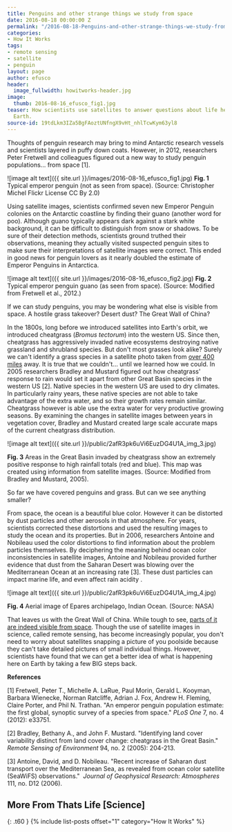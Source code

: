 ```yaml
---
title: Penguins and other strange things we study from space
date: 2016-08-18 00:00:00 Z
permalink: "/2016-08-18-Penguins-and-other-strange-things-we-study-from-space-EFusco/"
categories:
- How It Works
tags:
- remote sensing
- satellite
- penguin
layout: page
author: efusco
header:
  image_fullwidth: howitworks-header.jpg
image:
  thumb: 2016-08-16_efusco_fig1.jpg
teaser: How scientists use satellites to answer questions about life here on planet
  Earth.
source-id: 19tdLkm3IZa5BgFAoztUNfngX9vHt_nhlTcwKym63yl8
---
```


Thoughts of penguin research may bring to mind Antarctic research vessels and scientists layered in puffy down coats. However, in 2012, researchers Peter Fretwell and colleagues figured out a new way to study penguin populations... from space [1].

![image alt text]({{ site.url }}/images/2016-08-16_efusco_fig1.jpg)
**Fig. 1** Typical emperor penguin (not as seen from space). (Source: Christopher Michel Flickr License CC By 2.0)

Using satellite images, scientists confirmed seven new Emperor Penguin colonies on the Antarctic coastline by finding their guano (another word for poo). Although guano typically appears dark against a stark white background, it can be difficult to distinguish from snow or shadows. To be sure of their detection methods, scientists ground truthed their observations, meaning they actually visited suspected penguin sites to make sure their interpretations of satellite images were correct. This ended in good news for penguin lovers as it nearly doubled the estimate of Emperor Penguins in Antarctica.  

![image alt text]({{ site.url }}/images/2016-08-16_efusco_fig2.jpg)
**Fig. 2** Typical emperor penguin guano (as seen from space). (Source: Modified from Fretwell et al., 2012.)

If we can study penguins, you may be wondering what else is visible from space. A hostile grass takeover? Desert dust? The Great Wall of China?

In the 1800s, long before we introduced satellites into Earth's orbit, we introduced cheatgrass (*Bromus tectorum*) into the western US. Since then, cheatgrass has aggressively invaded native ecosystems destroying native grassland and shrubland species. But don't most grasses look alike? Surely we can't identify a grass species in a satellite photo taken from [over 400 miles](http://earthobservatory.nasa.gov/Features/OrbitsCatalog/) away. It is true that we couldn't... until we learned how we could. In 2005 researchers Bradley and Mustard figured out how cheatgrass' response to rain would set it apart from other Great Basin species in the western US [2]. Native species in the western US are used to dry climates. In particularly rainy years, these native species are not able to take advantage of the extra water, and so their growth rates remain similar. Cheatgrass however is able use the extra water for very productive growing seasons. By examining the changes in satellite images between years in vegetation cover, Bradley and Mustard created large scale accurate maps of the current cheatgrass distribution.  

![image alt text]({{ site.url }}/public/2afR3pk6uVi6EuzDG4U1A_img_3.jpg)

**Fig. 3** Areas in the Great Basin invaded by cheatgrass show an extremely positive response to high rainfall totals (red and blue). This map was created using information from satellite images. (Source: Modified from Bradley and Mustard, 2005). 

So far we have covered penguins and grass. But can we see anything smaller? 

From space, the ocean is a beautiful blue color. However it can be distorted by dust particles and other aerosols in that atmosphere. For years, scientists corrected these distortions and used the resulting images to study the ocean and its properties. But in 2006, researchers Antoine and Nobileau used the color distortions to find information about the problem particles themselves. By deciphering the meaning behind ocean color inconsistencies in satellite images, Antoine and Nobileau provided further evidence that dust from the Saharan Desert was blowing over the Mediterranean Ocean at an increasing rate [3]. These dust particles can impact marine life, and even affect rain acidity . 

![image alt text]({{ site.url }}/public/2afR3pk6uVi6EuzDG4U1A_img_4.jpg)

**Fig. 4** Aerial image of Epares archipelago, Indian Ocean. (Source: NASA)

That leaves us with the Great Wall of China. While tough to see, [parts of it are indeed visible from space](http://www.nasa.gov/vision/space/workinginspace/great_wall.html). Though the use of satellite images in science, called remote sensing, has become increasingly popular, you don't need to worry about satellites snapping a picture of you poolside because they can't take detailed pictures of small individual things. However, scientists have found that we can get a better idea of what is happening here on Earth by taking a few BIG steps back. 

 

**References**

[1] Fretwell, Peter T., Michelle A. LaRue, Paul Morin, Gerald L. Kooyman, Barbara Wienecke, Norman Ratcliffe, Adrian J. Fox, Andrew H. Fleming, Claire Porter, and Phil N. Trathan. "An emperor penguin population estimate: the first global, synoptic survey of a species from space." *PLoS One* 7, no. 4 (2012): e33751.

[2] Bradley, Bethany A., and John F. Mustard. "Identifying land cover variability distinct from land cover change: cheatgrass in the Great Basin." *Remote Sensing of Environment* 94, no. 2 (2005): 204-213.

[3] Antoine, David, and D. Nobileau. "Recent increase of Saharan dust transport over the Mediterranean Sea, as revealed from ocean color satellite (SeaWiFS) observations."  *Journal of Geophysical Research:* *Atmospheres* 111, no. D12 (2006).

## More From Thats Life [Science]
{: .t60 }
{% include list-posts offset="1" category="How It Works" %}
